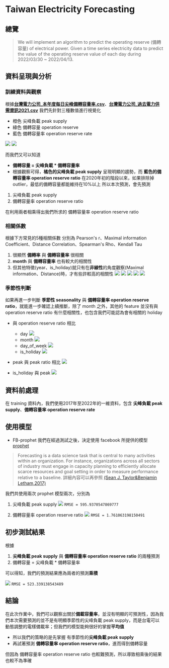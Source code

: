 # Taiwan Electricity Forecasting
## 總覽
>We will implement an algorithm to predict the operating reserve (備轉容量) of electrical power.
Given a time series electricity data to predict the value of the operating reserve value of each day during 2022/03/30 ~ 2022/04/13.

## 資料呈現與分析
### 訓練資料與觀察
根據[**台灣電力公司_本年度每日尖峰備轉容量率.csv**](https://data.gov.tw/dataset/25850)、[**台灣電力公司_過去電力供需資訊2021.csv**](https://data.gov.tw/dataset/19995)
我們先針對三種數值進行視覺化
- 橙色 尖峰負載 peak supply
- 綠色 備轉容量 operation reserve
- 藍色 備轉容量率 operation reserve rate

![](https://i.imgur.com/UT71PJG.png)
![](https://i.imgur.com/xga6xI9.png)

而我們又可以知道
- **備轉容量 = 尖峰負載 * 備轉容量率**
- 根據觀察可得，**橘色的尖峰負載 peak supply** 呈現明顯的趨勢，而 **藍色的備轉容量率 operation reserve ratio** 在2020年初的階段以來，如果排除掉 outlier，最低的備轉容量都能維持在10%以上
所以本次預測，會先預測

1. 尖峰負載 peak supply
2. 備轉容量率 operation reserve ratio

在利用兩者相乘得出我們所求的 備轉容量率 operation reserve ratio
### 相關係數
根據下方常見的5種相關係數 分別為
Pearson's r、Maximal information Coefficient、Distance Correlation、Spearman's Rho、Kendall Tau
1. 很顯然 **備轉率** 與 **備轉容量率** 很相關
2. **month** 與 **備轉容量率** 也有較大的相關性
3. 但其他特徵(year、is_holiday)就只有在**非線性**的角度觀察(Maximal information、Distance)時，才有些許較高的相關性
![](https://i.imgur.com/ujFrTbT.png)
![](https://i.imgur.com/UDUJQTF.png)
![](https://i.imgur.com/rOFXhIz.png)
![](https://i.imgur.com/9GbTCvf.png)
![](https://i.imgur.com/jA05jJC.png)
### 季節性判斷
如果再進一步判斷 **季節性 seasonality** 與 **備轉容量率 operation reserve ratio**，就能進一步確認上續推斷，除了 month 之外，其他的 feature 並沒有與 operation reserve ratio 有什麼相關性，也包含我們可能認為會有相關的 holiday

- 與 operation reserve ratio 相比
    - day
![](https://i.imgur.com/7u11Mmq.png)
    - month
![](https://i.imgur.com/LbInxae.png)
    - day_of_week
![](https://i.imgur.com/RU5TRAQ.png)
    - is_holiday
![](https://i.imgur.com/D7LeyIM.png)

- peak 與 peak ratio 相比
![](https://i.imgur.com/MWrqFyh.png)
- is_holiday 與 peak
![](https://i.imgur.com/ckSmI21.png)

## 資料前處理
在 training 資料內，我們使用2017年至2022年的一維資料，包含 **尖峰負載 peak supply**、**備轉容量率 operation reserve rate**
## 使用模型
- FB-prophet
我們在經過測試之後，決定使用 facebook 所提供的模型 [prophet](https://github.com/facebook/prophet)
>Forecasting is a data science task that is central to many activities within an organization.
For instance, organizations across all sectors of industry must engage in capacity planning
to efficiently allocate scarce resources and goal setting in order to measure performance
relative to a baseline. 
詳細內容可以再參照 [(Sean J. Taylor&Benjamin Letham,2017)](https://peerj.com/preprints/3190/#)

我們共使用兩次 prophet 模型兩次，分別為
1. 尖峰負載 peak supply
![](https://i.imgur.com/TFQhb5q.png)
`RMSE = 595.9370547869777`

2. 備轉容量率 operation reserve ratio
![](https://i.imgur.com/AbczJxY.png)
`RMSE = 1.761063198150491`

## 初步測試結果
根據
1. **尖峰負載 peak supply** 與 **備轉容量率 operation reserve ratio** 的兩種預測
2. 備轉容量 = 尖峰負載 * 備轉容量率

可以得知，我們的預測結果應為兩者的預測**乘積**

![](https://i.imgur.com/nyihzqe.png)
`RMSE = 523.339138543489`

## 結論
在此次作業中，我們可以觀察出關於**備載容量率**，並沒有明顯的可預測性，因為我們本次需要預測的並不是有明顯季節性的尖峰負載 peak supply，而是台電可以動態調整的電樣備載率；但我們的模型能夠很好的掌握**平均值**
- 所以我們的策略的是先掌握 有季節性的**尖峰負載 peak supply**
- 再試著預測 **備轉容量率 operation reserve ratio**，進而得到備轉容量

但因為 備轉容量率 operation reserve ratio 也較難預測，所以導致相乘後的結果也較不為準確